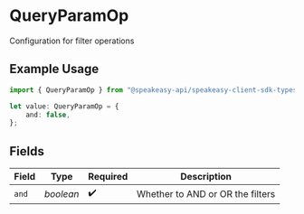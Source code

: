 # QueryParamOp

Configuration for filter operations

## Example Usage

```typescript
import { QueryParamOp } from "@speakeasy-api/speakeasy-client-sdk-typescript/sdk/models/operations";

let value: QueryParamOp = {
    and: false,
};
```

## Fields

| Field                            | Type                             | Required                         | Description                      |
| -------------------------------- | -------------------------------- | -------------------------------- | -------------------------------- |
| `and`                            | *boolean*                        | :heavy_check_mark:               | Whether to AND or OR the filters |